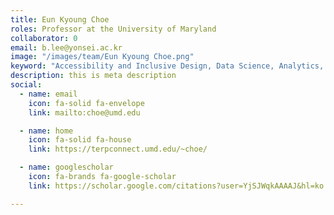 ```yaml
---
title: Eun Kyoung Choe
roles: Professor at the University of Maryland
collaborator: 0
email: b.lee@yonsei.ac.kr
image: "/images/team/Eun Kyoung Choe.png"
keyword: "Accessibility and Inclusive Design, Data Science, Analytics, and Visualization, Health Informatics, Human-Computer Interaction"
description: this is meta description
social:
  - name: email
    icon: fa-solid fa-envelope
    link: mailto:choe@umd.edu

  - name: home
    icon: fa-solid fa-house
    link: https://terpconnect.umd.edu/~choe/

  - name: googlescholar
    icon: fa-brands fa-google-scholar
    link: https://scholar.google.com/citations?user=YjSJWqkAAAAJ&hl=ko

---
```


